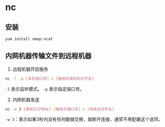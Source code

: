 # nc

## 安装

```bash
yum install nmap-ncat
```

## 内网机器传输文件到远程机器

1. 远程机器开启服务

```bash
nc -l -p [本机端口号] > [接收后保存的文件名]
```

`-l` 表示监听模式。
`-p` 表示指定端口号。

2. 内网机器发送

```bash
nc -w 3 [接收方IP地址] [接收方端口号] < [待发送文件名]
```

`-w 3`：表示如果3秒内没有任何数据交换，就断开连接，通常不用配置这个选项。


